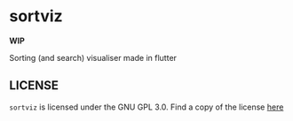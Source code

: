 # sortviz

**WIP**

Sorting (and search) visualiser made in flutter

## LICENSE 

`sortviz` is licensed under the GNU GPL 3.0. Find a copy of the license [here](./LICENSE)
